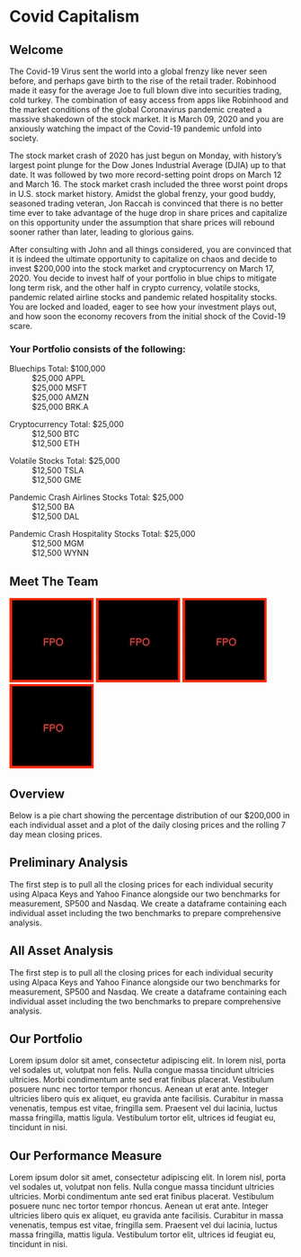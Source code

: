 # Covid Capitalism
## Welcome
The Covid-19 Virus sent the world into a global frenzy like never seen before, and perhaps gave birth to the rise of the retail trader. Robinhood made it easy for the average Joe to full blown dive into securities trading, cold turkey. The combination of easy access from apps like Robinhood and the market conditions of the global Coronavirus pandemic created a massive shakedown of the stock market. It is March 09, 2020 and you are anxiously watching the impact of the Covid-19 pandemic unfold into society. 

The stock market crash of 2020 has just begun on Monday, with history’s largest point plunge for the Dow Jones Industrial Average (DJIA) up to that date. It was followed by two more record-setting point drops on March 12 and March 16. The stock market crash included the three worst point drops in U.S. stock market history. Amidst the global frenzy, your good buddy, seasoned trading veteran, Jon Raccah is convinced that there is no better time ever to take advantage of the huge drop in share prices and capitalize on this opportunity under the assumption that share prices will rebound sooner rather than later, leading to glorious gains. 

After consulting with John and all things considered, you are convinced that it is indeed the ultimate opportunity to capitalize on chaos and decide to invest $200,000 into the stock market and cryptocurrency on March 17, 2020. You decide to invest half of your portfolio in blue chips to mitigate long term risk, and the other half in crypto currency, volatile stocks, pandemic related airline stocks and pandemic related hospitality stocks. You are locked and loaded, eager to see how your investment plays out, and how soon the economy recovers from the initial shock of the Covid-19 scare.

### Your Portfolio consists of the following:

<dl>
  <dt>Bluechips Total: $100,000</dt>
  <dd>$25,000 APPL</dd>
  <dd>$25,000 MSFT</dd> 
  <dd>$25,000 AMZN</dd>
  <dd>$25,000 BRK.A</dd> 
</dl>

<dl>
  <dt>Cryptocurrency Total: $25,000</dt>
  <dd>$12,500 BTC</dd>
  <dd>$12,500 ETH</dd>
</dl>

<dl>
  <dt>Volatile Stocks Total: $25,000</dt>
  <dd>$12,500 TSLA</dd>
  <dd>$12,500 GME</dd>
</dl>

<dl>
  <dt>Pandemic Crash Airlines Stocks Total: $25,000</dt>
  <dd>$12,500 BA</dd>
  <dd>$12,500 DAL</dd>
</dl>

<dl>
  <dt>Pandemic Crash Hospitality Stocks Total: $25,000</dt>
  <dd>$12,500 MGM</dd>
  <dd>$12,500 WYNN</dd>
</dl>


## Meet The Team ###
![fpo_head_shot_small.jpg](images/fpo_head_shot_small.jpg) ![fpo_head_shot_small.jpg](images/fpo_head_shot_small.jpg)  ![fpo_head_shot_small.jpg](images/fpo_head_shot_small.jpg)  ![fpo_head_shot_small.jpg](images/fpo_head_shot_small.jpg) 

## Overview
Below is a pie chart showing the percentage distribution of our $200,000 in each individual asset and a plot of the daily closing prices and the rolling 7 day mean closing prices.

## Preliminary Analysis
The first step is to pull all the closing prices for each individual security using Alpaca Keys and Yahoo Finance alongside our two benchmarks for measurement, SP500 and Nasdaq. We create a dataframe containing each individual asset including the two benchmarks to prepare comprehensive analysis.

## All Asset Analysis
The first step is to pull all the closing prices for each individual security using Alpaca Keys and Yahoo Finance alongside our two benchmarks for measurement, SP500 and Nasdaq. We create a dataframe containing each individual asset including the two benchmarks to prepare comprehensive analysis.

## Our Portfolio
Lorem ipsum dolor sit amet, consectetur adipiscing elit. In lorem nisl, porta vel sodales ut, volutpat non felis. Nulla congue massa tincidunt ultricies ultricies. Morbi condimentum ante sed erat finibus placerat. Vestibulum posuere nunc nec tortor tempor rhoncus. Aenean ut erat ante. Integer ultricies libero quis ex aliquet, eu gravida ante facilisis. Curabitur in massa venenatis, tempus est vitae, fringilla sem. Praesent vel dui lacinia, luctus massa fringilla, mattis ligula. Vestibulum tortor elit, ultrices id feugiat eu, tincidunt in nisi.

## Our Performance Measure
Lorem ipsum dolor sit amet, consectetur adipiscing elit. In lorem nisl, porta vel sodales ut, volutpat non felis. Nulla congue massa tincidunt ultricies ultricies. Morbi condimentum ante sed erat finibus placerat. Vestibulum posuere nunc nec tortor tempor rhoncus. Aenean ut erat ante. Integer ultricies libero quis ex aliquet, eu gravida ante facilisis. Curabitur in massa venenatis, tempus est vitae, fringilla sem. Praesent vel dui lacinia, luctus massa fringilla, mattis ligula. Vestibulum tortor elit, ultrices id feugiat eu, tincidunt in nisi.
